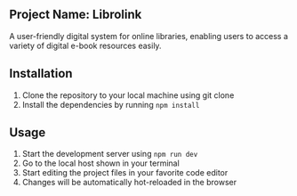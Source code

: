 ## Project Name: Librolink

A user-friendly digital system for online libraries, enabling users to access a variety of digital e-book resources easily.

## Installation
1. Clone the repository to your local machine using git clone <repository-url>  
2. Install the dependencies by running ```npm install```

## Usage
1. Start the development server using ```npm run dev```  
2. Go to the local host shown in your terminal
3. Start editing the project files in your favorite code editor  
4. Changes will be automatically hot-reloaded in the browser

